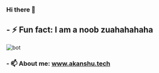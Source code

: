 ### Hi there 👋
## - ⚡ Fun fact: I am a noob zuahahahaha


![bot](https://user-images.githubusercontent.com/37223446/87755922-8f323980-c825-11ea-9cb8-8dfc924505c5.gif)



### - 📫 About me: www.akanshu.tech

<!--
**akannshu/akannshu** is a ✨ _special_ ✨ repository because its `README.md` (this file) appears on your GitHub profile.

Here are some ideas to get you started:

- 🔭 I’m currently working on ...
- 🌱 I’m currently learning ...
- 👯 I’m looking to collaborate on ...
- 🤔 I’m looking for help with ...
- 💬 Ask me about ...
- 📫 How to reach me: ...
- 😄 Pronouns: ...
-->
